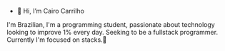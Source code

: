 - 👋 Hi, I’m Cairo Carrilho

 I'm Brazilian, I'm a programming student, passionate about technology looking to improve 1% every day. Seeking to be a fullstack programmer. Currently I'm focused on stacks.🚀


    
<!---
CDF-Programming/CDF-Programming is a ✨ special ✨ repository because its `README.md` (this file) appears on your GitHub profile.
You can click the Preview link to take a look at your changes.
--->
